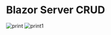 # Blazor Server CRUD
![print](https://user-images.githubusercontent.com/28990547/166117577-07fc8ad9-a671-4fa8-b2bc-53e8504d0e95.jpg)
![print1](https://user-images.githubusercontent.com/28990547/166117647-fbedf206-e882-4a87-85e8-530fbb098a03.jpg)
